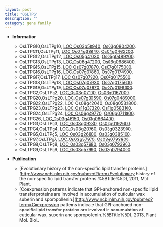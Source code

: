 ```yaml
---
layout: post
title: "OSLTPG"
description: ""
category: gene family
---
```


* **Information**  
    + OsLTPG10,OsLTPg10, [LOC_Os03g58940](http://rice.uga.edu/cgi-bin/ORF_infopage.cgi?orf=LOC_Os03g58940), [Os03g0804200](http://rapdb.dna.affrc.go.jp/viewer/gbrowse_details/irgsp1?name=Os03g0804200).
    + OsLTPG11,OsLTPg11, [LOC_Os04g38840](http://rice.uga.edu/cgi-bin/ORF_infopage.cgi?orf=LOC_Os04g38840), [Os04g0462200](http://rapdb.dna.affrc.go.jp/viewer/gbrowse_details/irgsp1?name=Os04g0462200).
    + OsLTPG12,OsLTPg12, [LOC_Os05g41030](http://rice.uga.edu/cgi-bin/ORF_infopage.cgi?orf=LOC_Os05g41030), [Os05g0489200](http://rapdb.dna.affrc.go.jp/viewer/gbrowse_details/irgsp1?name=Os05g0489200).
    + OsLTPG13,OsLTPg13, [LOC_Os06g47200](http://rice.uga.edu/cgi-bin/ORF_infopage.cgi?orf=LOC_Os06g47200), [Os06g0686400](http://rapdb.dna.affrc.go.jp/viewer/gbrowse_details/irgsp1?name=Os06g0686400).
    + OsLTPG15,OsLTPg15, [LOC_Os07g07870](http://rice.uga.edu/cgi-bin/ORF_infopage.cgi?orf=LOC_Os07g07870), [Os07g0175000](http://rapdb.dna.affrc.go.jp/viewer/gbrowse_details/irgsp1?name=Os07g0175000).
    + OsLTPG16,OsLTPg16, [LOC_Os07g07860](http://rice.uga.edu/cgi-bin/ORF_infopage.cgi?orf=LOC_Os07g07860), [Os07g0174900](http://rapdb.dna.affrc.go.jp/viewer/gbrowse_details/irgsp1?name=Os07g0174900).
    + OsLTPG17,OsLTPg17, [LOC_Os07g07920](http://rice.uga.edu/cgi-bin/ORF_infopage.cgi?orf=LOC_Os07g07920), [Os07g0175500](http://rapdb.dna.affrc.go.jp/viewer/gbrowse_details/irgsp1?name=Os07g0175500).
    + OsLTPG18,OsLTPg18, [LOC_Os07g07930](http://rice.uga.edu/cgi-bin/ORF_infopage.cgi?orf=LOC_Os07g07930), [Os07g0175600](http://rapdb.dna.affrc.go.jp/viewer/gbrowse_details/irgsp1?name=Os07g0175600).
    + OsLTPG19,OsLTPg19, [LOC_Os07g09970](http://rice.uga.edu/cgi-bin/ORF_infopage.cgi?orf=LOC_Os07g09970), [Os07g0198300](http://rapdb.dna.affrc.go.jp/viewer/gbrowse_details/irgsp1?name=Os07g0198300).
    + OsLTPG2,OsLTPg2, [LOC_Os03g07100](http://rice.uga.edu/cgi-bin/ORF_infopage.cgi?orf=LOC_Os03g07100), [Os03g0167000](http://rapdb.dna.affrc.go.jp/viewer/gbrowse_details/irgsp1?name=Os03g0167000).
    + OsLTPG20,OsLTPg20, [LOC_Os07g30590](http://rice.uga.edu/cgi-bin/ORF_infopage.cgi?orf=LOC_Os07g30590), [Os07g0489000](http://rapdb.dna.affrc.go.jp/viewer/gbrowse_details/irgsp1?name=Os07g0489000).
    + OsLTPG22,OsLTPg22, [LOC_Os08g42040](http://rice.uga.edu/cgi-bin/ORF_infopage.cgi?orf=LOC_Os08g42040), [Os08g0532800](http://rapdb.dna.affrc.go.jp/viewer/gbrowse_details/irgsp1?name=Os08g0532800).
    + OsLTPG23,OsLTPg23, [LOC_Os11g37320](http://rice.uga.edu/cgi-bin/ORF_infopage.cgi?orf=LOC_Os11g37320), [Os11g0583100](http://rapdb.dna.affrc.go.jp/viewer/gbrowse_details/irgsp1?name=Os11g0583100).
    + OsLTPG24,OsLTPg24, [LOC_Os06g49770](http://rice.uga.edu/cgi-bin/ORF_infopage.cgi?orf=LOC_Os06g49770), [Os06g0711900](http://rapdb.dna.affrc.go.jp/viewer/gbrowse_details/irgsp1?name=Os06g0711900).
    + OsLTPG26, [LOC_Os03g46150](http://rice.uga.edu/cgi-bin/ORF_infopage.cgi?orf=LOC_Os03g46150), [Os03g0664400](http://rapdb.dna.affrc.go.jp/viewer/gbrowse_details/irgsp1?name=Os03g0664400).
    + OsLTPG3,OsLTPg3, [LOC_Os03g09230](http://rice.uga.edu/cgi-bin/ORF_infopage.cgi?orf=LOC_Os03g09230), [Os03g0192600](http://rapdb.dna.affrc.go.jp/viewer/gbrowse_details/irgsp1?name=Os03g0192600).
    + OsLTPG4,OsLTPg4, [LOC_Os03g20760](http://rice.uga.edu/cgi-bin/ORF_infopage.cgi?orf=LOC_Os03g20760), [Os03g0323900](http://rapdb.dna.affrc.go.jp/viewer/gbrowse_details/irgsp1?name=Os03g0323900).
    + OsLTPG5,OsLTPg5, [LOC_Os03g26800](http://rice.uga.edu/cgi-bin/ORF_infopage.cgi?orf=LOC_Os03g26800), [Os03g0385100](http://rapdb.dna.affrc.go.jp/viewer/gbrowse_details/irgsp1?name=Os03g0385100).
    + OsLTPG7,OsLTPg7, [LOC_Os03g57970](http://rice.uga.edu/cgi-bin/ORF_infopage.cgi?orf=LOC_Os03g57970), [Os03g0793800](http://rapdb.dna.affrc.go.jp/viewer/gbrowse_details/irgsp1?name=Os03g0793800).
    + OsLTPG8,OsLTPg8, [LOC_Os03g57980](http://rice.uga.edu/cgi-bin/ORF_infopage.cgi?orf=LOC_Os03g57980), [Os03g0793900](http://rapdb.dna.affrc.go.jp/viewer/gbrowse_details/irgsp1?name=Os03g0793900).
    + OsLTPG9,OsLTPg9, [LOC_Os03g57990](http://rice.uga.edu/cgi-bin/ORF_infopage.cgi?orf=LOC_Os03g57990), [Os03g0794000](http://rapdb.dna.affrc.go.jp/viewer/gbrowse_details/irgsp1?name=Os03g0794000).

* **Publication**  
    + [Evolutionary history of the non-specific lipid transfer proteins.](http://www.ncbi.nlm.nih.gov/pubmed?term=Evolutionary history of the non-specific lipid transfer proteins.%5BTitle%5D), 2011, Mol Plant.
    + [Coexpression patterns indicate that GPI-anchored non-specific lipid transfer proteins are involved in accumulation of cuticular wax, suberin and sporopollenin.](http://www.ncbi.nlm.nih.gov/pubmed?term=Coexpression patterns indicate that GPI-anchored non-specific lipid transfer proteins are involved in accumulation of cuticular wax, suberin and sporopollenin.%5BTitle%5D), 2013, Plant Mol. Biol..


